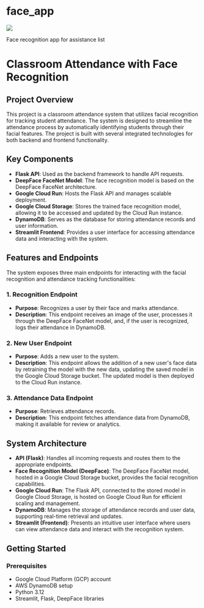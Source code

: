 # face_app

<a target="_blank" href="https://cookiecutter-data-science.drivendata.org/">
    <img src="https://img.shields.io/badge/CCDS-Project%20template-328F97?logo=cookiecutter" />
</a>

Face recognition app for assistance list

# Classroom Attendance with Face Recognition

## Project Overview
This project is a classroom attendance system that utilizes facial recognition for tracking student attendance. The system is designed to streamline the attendance process by automatically identifying students through their facial features. The project is built with several integrated technologies for both backend and frontend functionality.

## Key Components

- **Flask API**: Used as the backend framework to handle API requests.
- **DeepFace FaceNet Model**: The face recognition model is based on the DeepFace FaceNet architecture.
- **Google Cloud Run**: Hosts the Flask API and manages scalable deployment.
- **Google Cloud Storage**: Stores the trained face recognition model, allowing it to be accessed and updated by the Cloud Run instance.
- **DynamoDB**: Serves as the database for storing attendance records and user information.
- **Streamlit Frontend**: Provides a user interface for accessing attendance data and interacting with the system.

## Features and Endpoints

The system exposes three main endpoints for interacting with the facial recognition and attendance tracking functionalities:

### 1. **Recognition Endpoint**
   - **Purpose**: Recognizes a user by their face and marks attendance.
   - **Description**: This endpoint receives an image of the user, processes it through the DeepFace FaceNet model, and, if the user is recognized, logs their attendance in DynamoDB.

### 2. **New User Endpoint**
   - **Purpose**: Adds a new user to the system.
   - **Description**: This endpoint allows the addition of a new user's face data by retraining the model with the new data, updating the saved model in the Google Cloud Storage bucket. The updated model is then deployed to the Cloud Run instance.

### 3. **Attendance Data Endpoint**
   - **Purpose**: Retrieves attendance records.
   - **Description**: This endpoint fetches attendance data from DynamoDB, making it available for review or analytics.

## System Architecture

- **API (Flask)**: Handles all incoming requests and routes them to the appropriate endpoints.
- **Face Recognition Model (DeepFace)**: The DeepFace FaceNet model, hosted in a Google Cloud Storage bucket, provides the facial recognition capabilities.
- **Google Cloud Run**: The Flask API, connected to the stored model in Google Cloud Storage, is hosted on Google Cloud Run for efficient scaling and management.
- **DynamoDB**: Manages the storage of attendance records and user data, supporting real-time retrieval and updates.
- **Streamlit (Frontend)**: Presents an intuitive user interface where users can view attendance data and interact with the recognition system.

## Getting Started

### Prerequisites
- Google Cloud Platform (GCP) account
- AWS DynamoDB setup
- Python 3.12
- Streamlit, Flask, DeepFace libraries


